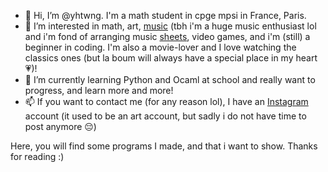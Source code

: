 - 👋 Hi, I’m @yhtwng. I'm a math student in cpge mpsi in France, Paris. 
- 👀 I’m interested in math, art, [music](https://open.spotify.com/user/jaimelasalade) (tbh i'm a huge music enthusiast lol and i'm fond of arranging music [sheets](https://musescore.com/user/34542066), video games, and i'm (still) a beginner in coding. I'm also a movie-lover and I love watching the classics ones (but la boum will always have a special place in my heart 💗)!
- 🌱 I’m currently learning Python and Ocaml at school and really want to progress, and learn more and more!
- 📫 If you want to contact me (for any reason lol), I have an [Instagram](https://www.instagram.com/yhtwng/) account (it used to be an art account, but sadly i do not have time to post anymore 😔)

<!---
yhtwng/yhtwng is a ✨ special ✨ repository because its `README.md` (this file) appears on your GitHub profile.
You can click the Preview link to take a look at your changes.
--->

Here, you will find some programs I made, and that i want to show. 
Thanks for reading :)
